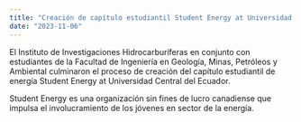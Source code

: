 ```yaml
---
title: "Creación de capítulo estudiantil Student Energy at Universidad Central del Ecuador"
date: "2023-11-06"
---
```


El Instituto de Investigaciones Hidrocarburíferas en conjunto con estudiantes de la Facultad de Ingeniería en Geología, Minas, Petróleos y Ambiental culminaron el proceso de creación del capítulo estudiantil de energía Student Energy at Universidad Central del Ecuador.

Student Energy es una organización sin fines de lucro canadiense que impulsa el involucramiento de los jóvenes en sector de la energía.